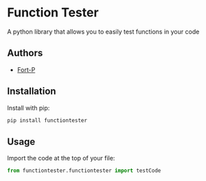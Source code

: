 # Function Tester
A python library that allows you to easily test functions in your code

## Authors
- [Fort-P](https://github.com/fort-p)

## Installation
Install with pip:
```powershell
pip install functiontester
```

## Usage
Import the code at the top of your file:
```python
from functiontester.functiontester import testCode
```

